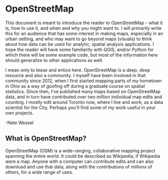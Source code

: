 # OpenStreetMap

This document is meant to introduce the reader to OpenStreetMap - what it is, how to use it, and when and why you might want to. I will primarily write this for an audience that has some interest in making maps, especially in an urban setting, and who may want to go beyond maps (visuals) to think about how data can be used for analytic, spatial analysis applications. I hope the reader will have some familiarity with QGIS, and/or Python for which there will be some example code, but most of the information here should generalize to other applications as well.

I mean only to tease and entice here. OpenStreetMap is a deep, _deep_ resource and also a community. I myself have been involved in that community since 2012, when I first started mapping parts of my hometown in Ohio as a way of goofing off during a graduate course on spatial statistics. Since then, I've published many maps based on OpenStreetMap data, and in turn have contributed over two million individual map edits and counting. I mostly edit around Toronto now, where I live and work, as a data scientist for the City. Perhaps you'll find some of my work useful in your own projects.

-Nate Wessel

## What is OpenStreetMap?

OpenStreetMap (OSM) is a wide-ranging, collaborative mapping project spanning the entire world. It could be described as Wikipedia, if Wikipedia were a map. Anyone with a computer can contribute edits and can also download and use that data, along with the contributions of millions of others, for a wide range of uses.

